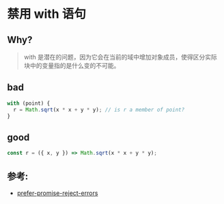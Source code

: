 # 禁用 with 语句

## Why?

> with 是潜在的问题，因为它会在当前的域中增加对象成员，使得区分实际块中的变量指的是什么变的不可能。

## bad

```js
with (point) {
  r = Math.sqrt(x * x + y * y); // is r a member of point?
}
```

## good

```js
const r = ({ x, y }) => Math.sqrt(x * x + y * y);
```

## 参考:

- [prefer-promise-reject-errors](https://eslint.org/docs/rules/prefer-promise-reject-errors)
